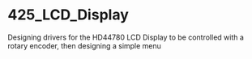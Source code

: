 # 425_LCD_Display
Designing drivers for the HD44780 LCD Display to be controlled with a rotary encoder, then designing a simple menu
